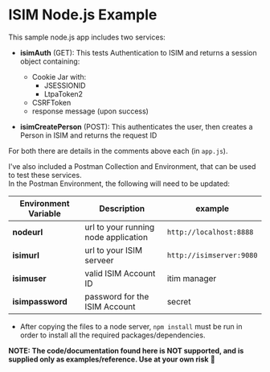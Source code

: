 # ISIM Node.js Example

This sample node.js app includes two services:
* **isimAuth** (GET): This tests Authentication to ISIM and returns a session object containing:
  * Cookie Jar with:
    * JSESSIONID
    * LtpaToken2
  * CSRFToken
  * response message (upon success)
  
* **isimCreatePerson** (POST): This authenticates the user, then creates a Person in ISIM and returns the request ID

For both there are details in the comments above each (in `app.js`).

I've also included a Postman Collection and Environment, that can be used to test these services.
</br>
In the Postman Environment, the following will need to be updated:

Environment Variable | Description | example
---------------------|-------------|---------
**nodeurl** | url to your running node application | `http://localhost:8888`
**isimurl** | url to your ISIM serveer | `http://isimserver:9080`
**isimuser** | valid ISIM Account ID | itim manager
**isimpassword** | password for the ISIM Account | secret

* After copying the files to a node server, `npm install` must be run in order to install all the required packages/dependencies.

**NOTE: The code/documentation found here is NOT supported, and is supplied only as examples/reference.
Use at your own risk** :metal:
